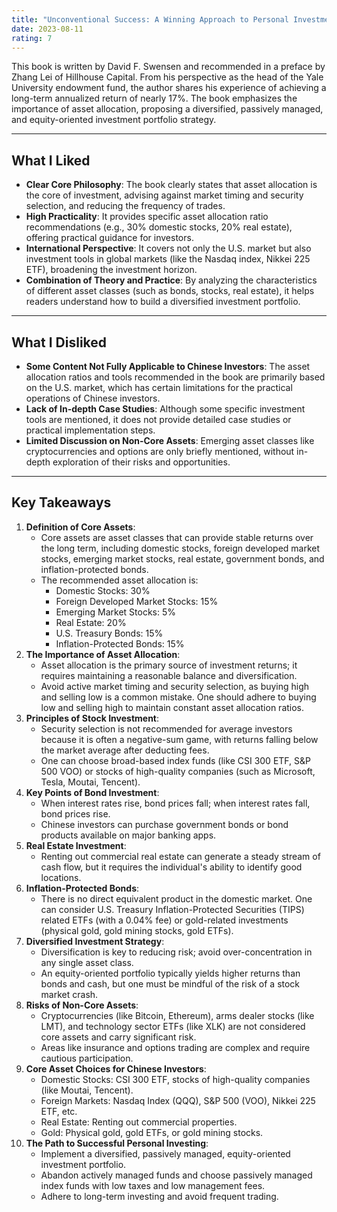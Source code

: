 ```yaml
---
title: "Unconventional Success: A Winning Approach to Personal Investment"
date: 2023-08-11
rating: 7
---
```

This book is written by David F. Swensen and recommended in a preface by Zhang Lei of Hillhouse Capital. From his perspective as the head of the Yale University endowment fund, the author shares his experience of achieving a long-term annualized return of nearly 17%. The book emphasizes the importance of asset allocation, proposing a diversified, passively managed, and equity-oriented investment portfolio strategy.
<!--more-->
---
## What I Liked
- **Clear Core Philosophy**: The book clearly states that asset allocation is the core of investment, advising against market timing and security selection, and reducing the frequency of trades.
- **High Practicality**: It provides specific asset allocation ratio recommendations (e.g., 30% domestic stocks, 20% real estate), offering practical guidance for investors.
- **International Perspective**: It covers not only the U.S. market but also investment tools in global markets (like the Nasdaq index, Nikkei 225 ETF), broadening the investment horizon.
- **Combination of Theory and Practice**: By analyzing the characteristics of different asset classes (such as bonds, stocks, real estate), it helps readers understand how to build a diversified investment portfolio.
---
## What I Disliked
- **Some Content Not Fully Applicable to Chinese Investors**: The asset allocation ratios and tools recommended in the book are primarily based on the U.S. market, which has certain limitations for the practical operations of Chinese investors.
- **Lack of In-depth Case Studies**: Although some specific investment tools are mentioned, it does not provide detailed case studies or practical implementation steps.
- **Limited Discussion on Non-Core Assets**: Emerging asset classes like cryptocurrencies and options are only briefly mentioned, without in-depth exploration of their risks and opportunities.
---
## Key Takeaways
1. **Definition of Core Assets**:
   - Core assets are asset classes that can provide stable returns over the long term, including domestic stocks, foreign developed market stocks, emerging market stocks, real estate, government bonds, and inflation-protected bonds.
   - The recommended asset allocation is:
     - Domestic Stocks: 30%
     - Foreign Developed Market Stocks: 15%
     - Emerging Market Stocks: 5%
     - Real Estate: 20%
     - U.S. Treasury Bonds: 15%
     - Inflation-Protected Bonds: 15%
2. **The Importance of Asset Allocation**:
   - Asset allocation is the primary source of investment returns; it requires maintaining a reasonable balance and diversification.
   - Avoid active market timing and security selection, as buying high and selling low is a common mistake. One should adhere to buying low and selling high to maintain constant asset allocation ratios.
3. **Principles of Stock Investment**:
   - Security selection is not recommended for average investors because it is often a negative-sum game, with returns falling below the market average after deducting fees.
   - One can choose broad-based index funds (like CSI 300 ETF, S&P 500 VOO) or stocks of high-quality companies (such as Microsoft, Tesla, Moutai, Tencent).
4. **Key Points of Bond Investment**:
   - When interest rates rise, bond prices fall; when interest rates fall, bond prices rise.
   - Chinese investors can purchase government bonds or bond products available on major banking apps.
5. **Real Estate Investment**:
   - Renting out commercial real estate can generate a steady stream of cash flow, but it requires the individual's ability to identify good locations.
6. **Inflation-Protected Bonds**:
   - There is no direct equivalent product in the domestic market. One can consider U.S. Treasury Inflation-Protected Securities (TIPS) related ETFs (with a 0.04% fee) or gold-related investments (physical gold, gold mining stocks, gold ETFs).
7. **Diversified Investment Strategy**:
   - Diversification is key to reducing risk; avoid over-concentration in any single asset class.
   - An equity-oriented portfolio typically yields higher returns than bonds and cash, but one must be mindful of the risk of a stock market crash.
8. **Risks of Non-Core Assets**:
   - Cryptocurrencies (like Bitcoin, Ethereum), arms dealer stocks (like LMT), and technology sector ETFs (like XLK) are not considered core assets and carry significant risk.
   - Areas like insurance and options trading are complex and require cautious participation.
9. **Core Asset Choices for Chinese Investors**:
   - Domestic Stocks: CSI 300 ETF, stocks of high-quality companies (like Moutai, Tencent).
   - Foreign Markets: Nasdaq Index (QQQ), S&P 500 (VOO), Nikkei 225 ETF, etc.
   - Real Estate: Renting out commercial properties.
   - Gold: Physical gold, gold ETFs, or gold mining stocks.
10. **The Path to Successful Personal Investing**:
    - Implement a diversified, passively managed, equity-oriented investment portfolio.
    - Abandon actively managed funds and choose passively managed index funds with low taxes and low management fees.
    - Adhere to long-term investing and avoid frequent trading.
